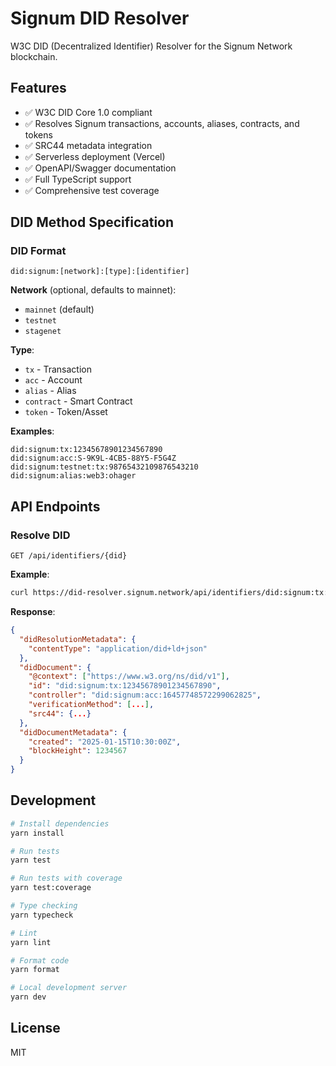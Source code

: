 # Signum DID Resolver

W3C DID (Decentralized Identifier) Resolver for the Signum Network blockchain.

## Features

- ✅ W3C DID Core 1.0 compliant
- ✅ Resolves Signum transactions, accounts, aliases, contracts, and tokens
- ✅ SRC44 metadata integration
- ✅ Serverless deployment (Vercel)
- ✅ OpenAPI/Swagger documentation
- ✅ Full TypeScript support
- ✅ Comprehensive test coverage

## DID Method Specification

### DID Format

```
did:signum:[network]:[type]:[identifier]
```

**Network** (optional, defaults to mainnet):
- `mainnet` (default)
- `testnet`
- `stagenet`

**Type**:
- `tx` - Transaction
- `acc` - Account
- `alias` - Alias
- `contract` - Smart Contract
- `token` - Token/Asset

**Examples**:
```
did:signum:tx:12345678901234567890
did:signum:acc:S-9K9L-4CB5-88Y5-F5G4Z
did:signum:testnet:tx:98765432109876543210
did:signum:alias:web3:ohager
```

## API Endpoints

### Resolve DID
```http
GET /api/identifiers/{did}
```

**Example**:
```bash
curl https://did-resolver.signum.network/api/identifiers/did:signum:tx:12345678901234567890
```

**Response**:
```json
{
  "didResolutionMetadata": {
    "contentType": "application/did+ld+json"
  },
  "didDocument": {
    "@context": ["https://www.w3.org/ns/did/v1"],
    "id": "did:signum:tx:12345678901234567890",
    "controller": "did:signum:acc:16457748572299062825",
    "verificationMethod": [...],
    "src44": {...}
  },
  "didDocumentMetadata": {
    "created": "2025-01-15T10:30:00Z",
    "blockHeight": 1234567
  }
}
```

## Development

```bash
# Install dependencies
yarn install

# Run tests
yarn test

# Run tests with coverage
yarn test:coverage

# Type checking
yarn typecheck

# Lint
yarn lint

# Format code
yarn format

# Local development server
yarn dev
```

## License

MIT
